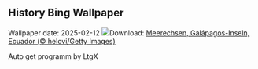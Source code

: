 ## History Bing Wallpaper
Wallpaper date: 2025-02-12
![](https://www.bing.com/th?id=OHR.GalapagosIguana_DE-DE8148803350_UHD.jpg&w=1000)Download: [Meerechsen, Galápagos-Inseln, Ecuador (© helovi/Getty Images)](https://www.bing.com/th?id=OHR.GalapagosIguana_DE-DE8148803350_UHD.jpg)

Auto get programm by LtgX
